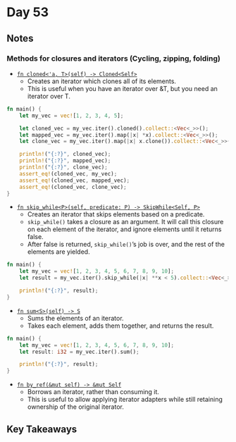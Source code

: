 # Day 53

## Notes

### Methods for closures and iterators (Cycling, zipping, folding)

- [`fn cloned<'a, T>(self) -> Cloned<Self>`](https://doc.rust-lang.org/stable/std/iter/trait.Iterator.html#method.cloned)
  - Creates an iterator which clones all of its elements.
  - This is useful when you have an iterator over &T, but you need an iterator over T.

```rust
fn main() {
    let my_vec = vec![1, 2, 3, 4, 5];

    let cloned_vec = my_vec.iter().cloned().collect::<Vec<_>>();
    let mapped_vec = my_vec.iter().map(|x| *x).collect::<Vec<_>>();
    let clone_vec = my_vec.iter().map(|x| x.clone()).collect::<Vec<_>>();

    println!("{:?}", cloned_vec);
    println!("{:?}", mapped_vec);
    println!("{:?}", clone_vec);
    assert_eq!(cloned_vec, my_vec);
    assert_eq!(cloned_vec, mapped_vec);
    assert_eq!(cloned_vec, clone_vec);
}
```

- [`fn skip_while<P>(self, predicate: P) -> SkipWhile<Self, P>`](https://doc.rust-lang.org/stable/std/iter/trait.Iterator.html#method.skip_while)
  - Creates an iterator that skips elements based on a predicate.
  - `skip_while()` takes a closure as an argument. It will call this closure on each element of the iterator, and ignore elements until it returns false.
  - After false is returned, `skip_while()`’s job is over, and the rest of the elements are yielded.

```rust
fn main() {
    let my_vec = vec![1, 2, 3, 4, 5, 6, 7, 8, 9, 10];
    let result = my_vec.iter().skip_while(|x| **x < 5).collect::<Vec<_>>();

    println!("{:?}", result);
}
```

- [`fn sum<S>(self) -> S`](https://doc.rust-lang.org/stable/std/iter/trait.Iterator.html#method.sum)
  - Sums the elements of an iterator.
  - Takes each element, adds them together, and returns the result.

```rust
fn main() {
    let my_vec = vec![1, 2, 3, 4, 5, 6, 7, 8, 9, 10];
    let result: i32 = my_vec.iter().sum();

    println!("{:?}", result);
}
```

- [`fn by_ref(&mut self) -> &mut Self`](https://doc.rust-lang.org/stable/std/iter/trait.Iterator.html#method.by_ref)
  - Borrows an iterator, rather than consuming it.
  - This is useful to allow applying iterator adapters while still retaining ownership of the original iterator.

## Key Takeaways
